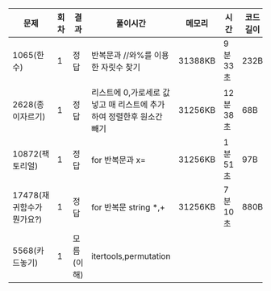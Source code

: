 | 문제                      | 회차 | 결과       | 풀이시간                                                     | 메모리  | 시간      | 코드길이 | 시간복잡도 |
| ------------------------- | ---- | ---------- | ------------------------------------------------------------ | ------- | --------- | -------- | ---------- |
| 1065(한수)                | 1    | 정답       | 반복문과 //와%를 이용한 자릿수 찾기                          | 31388KB | 9분 33초  | 232B     | O(n)       |
| 2628(종이자르기)          | 1    | 정답       | 리스트에 0,가로세로 값넣고 매 리스트에 추가하여 정렬한후 원소간 빼기 | 31256KB | 12분 38초 | 68B      | O(nlogn)   |
| 10872(팩토리얼)           | 1    | 정답       | for 반복문과 x=                                              | 31256KB | 1분 51초  | 97B      | O(n)       |
| 17478(재귀함수가 뭔가요?) | 1    | 정답       | for 반복문 string *,+                                        | 31256KB | 7분 10초  | 880B     | O(n)       |
| 5568(카드놓기)            | 1    | 모름(이해) | itertools,permutation                                        |         |           |          |            |

